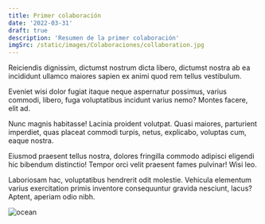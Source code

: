 ```yaml
---
title: Primer colaboración
date: '2022-03-31'
draft: true
description: 'Resumen de la primer colaboración'
imgSrc: /static/images/Colaboraciones/collaboration.jpg
---
```


Reiciendis dignissim, dictumst nostrum dicta libero, dictumst nostra ab ea incididunt ullamco maiores sapien ex animi quod rem tellus vestibulum.

Eveniet wisi dolor fugiat itaque neque aspernatur possimus, varius commodi, libero, fuga voluptatibus incidunt varius nemo? Montes facere, elit ad.

Nunc magnis habitasse! Lacinia proident volutpat. Quasi maiores, parturient imperdiet, quas placeat commodi turpis, netus, explicabo, voluptas cum, eaque nostra.

Eiusmod praesent tellus nostra, dolores fringilla commodo adipisci eligendi hic bibendum distinctio! Tempor orci velit praesent fames pulvinar! Wisi leo.

Laboriosam hac, voluptatibus hendrerit odit molestie. Vehicula elementum varius exercitation primis inventore consequuntur gravida nesciunt, lacus? Aptent, aperiam odio nibh.

<Image alt="ocean" src="/static/images/Colaboraciones/collaboration.jpg" width={534} height={300} />
